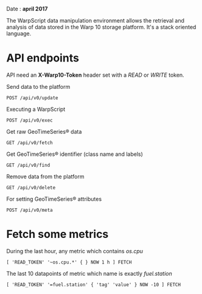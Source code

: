 Date : __april 2017__

The WarpScript data manipulation environment allows the retrieval and analysis of data stored in the Warp 10 storage platform. It's a stack oriented language.

# API endpoints

API need an __X-Warp10-Token__ header set with a *READ* or *WRITE* token.

Send data to the platform
```
POST /api/v0/update
```
Executing a WarpScript
```
POST /api/v0/exec
```
Get raw GeoTimeSeries® data
```
GET /api/v0/fetch
```
Get GeoTimeSeries® identifier (class name and labels)
```
GET /api/v0/find
```
Remove data from the platform
```
GET /api/v0/delete
```
For setting GeoTimeSeries® attributes
```
POST /api/v0/meta
```

# Fetch some metrics
During the last hour, any metric which contains _os.cpu_
```
[ 'READ_TOKEN' '~os.cpu.*' { } NOW 1 h ] FETCH
```
The last 10 datapoints of metric which name is exactly _fuel.station_
```
[ 'READ_TOKEN' '=fuel.station' { 'tag' 'value' } NOW -10 ] FETCH
```
